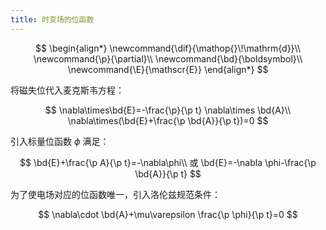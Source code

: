 ```yaml
---
title: 时变场的位函数
---
```


<!--more-->

$$
\begin{align*}
\newcommand{\dif}{\mathop{}\!\mathrm{d}}\\
\newcommand{\p}{\partial}\\
\newcommand{\bd}{\boldsymbol}\\
\newcommand{\E}{\mathscr{E}}
\end{align*}
$$

将磁失位代入麦克斯韦方程：

$$
\nabla\times\bd{E}=-\frac{\p}{\p t} \nabla\times \bd{A}\\
\nabla\times(\bd{E}+\frac{\p \bd{A}}{\p t})=0
$$

引入标量位函数 $\phi$ 满足：

$$
\bd{E}+\frac{\p A}{\p t}=-\nabla\phi\\
或 \bd{E}=-\nabla \phi-\frac{\p \bd{A}}{\p t}
$$

为了使电场对应的位函数唯一，引入洛伦兹规范条件：

$$
\nabla\cdot \bd{A}+\mu\varepsilon \frac{\p \phi}{\p t}=0
$$